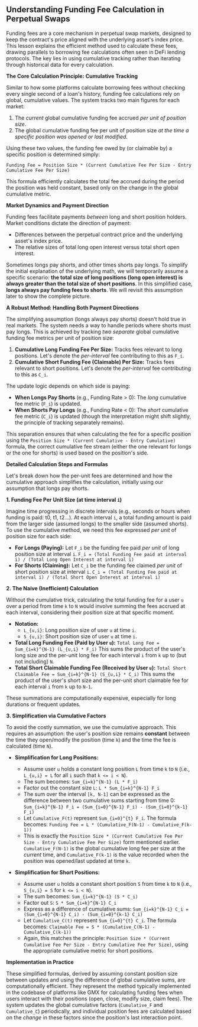 ## Understanding Funding Fee Calculation in Perpetual Swaps

Funding fees are a core mechanism in perpetual swap markets, designed to keep the contract's price aligned with the underlying asset's index price. This lesson explains the efficient method used to calculate these fees, drawing parallels to borrowing fee calculations often seen in DeFi lending protocols. The key lies in using cumulative tracking rather than iterating through historical data for every calculation.

**The Core Calculation Principle: Cumulative Tracking**

Similar to how some platforms calculate borrowing fees without checking every single second of a loan's history, funding fee calculations rely on global, cumulative values. The system tracks two main figures for each market:

1.  The *current* global cumulative funding fee accrued *per unit of position size*.
2.  The global cumulative funding fee per unit of position size *at the time a specific position was opened or last modified*.

Using these two values, the funding fee owed by (or claimable by) a specific position is determined simply:

`Funding Fee = Position Size * (Current Cumulative Fee Per Size - Entry Cumulative Fee Per Size)`

This formula efficiently calculates the total fee accrued during the period the position was held constant, based only on the change in the global cumulative metric.

**Market Dynamics and Payment Direction**

Funding fees facilitate payments *between* long and short position holders. Market conditions dictate the direction of payment:

*   Differences between the perpetual contract price and the underlying asset's index price.
*   The relative sizes of total long open interest versus total short open interest.

Sometimes longs pay shorts, and other times shorts pay longs. To simplify the initial explanation of the underlying math, we will temporarily assume a specific scenario: **the total size of long positions (long open interest) is always greater than the total size of short positions**. In this simplified case, **longs always pay funding fees to shorts**. We will revisit this assumption later to show the complete picture.

**A Robust Method: Handling Both Payment Directions**

The simplifying assumption (longs always pay shorts) doesn't hold true in real markets. The system needs a way to handle periods where shorts must pay longs. This is achieved by tracking *two separate* global cumulative funding fee metrics per unit of position size:

1.  **Cumulative Long Funding Fee Per Size:** Tracks fees relevant to long positions. Let's denote the *per-interval* fee contributing to this as `F_i`.
2.  **Cumulative Short Funding Fee (Claimable) Per Size:** Tracks fees relevant to short positions. Let's denote the *per-interval* fee contributing to this as `C_i`.

The update logic depends on which side is paying:

*   **When Longs Pay Shorts** (e.g., Funding Rate > 0): The *long* cumulative fee metric (`F_i`) is updated.
*   **When Shorts Pay Longs** (e.g., Funding Rate < 0): The *short* cumulative fee metric (`C_i`) is updated (though the interpretation might shift slightly, the principle of tracking separately remains).

This separation ensures that when calculating the fee for a specific position using the `Position Size * (Current Cumulative - Entry Cumulative)` formula, the correct cumulative fee stream (either the one relevant for longs or the one for shorts) is used based on the position's side.

**Detailed Calculation Steps and Formulas**

Let's break down how the per-unit fees are determined and how the cumulative approach simplifies the calculation, initially using our assumption that longs pay shorts.

**1. Funding Fee Per Unit Size (at time interval `i`)**

Imagine time progressing in discrete intervals (e.g., seconds or hours when funding is paid: t0, t1, t2...). At each interval `i`, a total funding amount is paid from the larger side (assumed longs) to the smaller side (assumed shorts). To use the cumulative method, we need this fee expressed *per unit* of position size for each side:

*   **For Longs (Paying):** Let `F_i` be the funding fee paid *per unit* of long position size at interval `i`.
    `F_i = (Total Funding Fee paid at interval i) / (Total Long Open Interest at interval i)`
*   **For Shorts (Claiming):** Let `C_i` be the funding fee claimed *per unit* of short position size at interval `i`.
    `C_i = (Total Funding Fee paid at interval i) / (Total Short Open Interest at interval i)`

**2. The Naive (Inefficient) Calculation**

Without the cumulative trick, calculating the total funding fee for a user `u` over a period from time `k` to `N` would involve summing the fees accrued at each interval, considering their position size at that specific moment.

*   **Notation:**
    *   `L_{u,i}`: Long position size of user `u` at time `i`.
    *   `S_{u,i}`: Short position size of user `u` at time `i`.
*   **Total Long Funding Fee (Paid by User `u`):**
    `Total Long Fee = Sum_{i=k}^{N-1} (L_{u,i} * F_i)`
    This sums the product of the user's long size and the per-unit long fee for each interval `i` from `k` up to (but not including) `N`.
*   **Total Short Claimable Funding Fee (Received by User `u`):**
    `Total Short Claimable Fee = Sum_{i=k}^{N-1} (S_{u,i} * C_i)`
    This sums the product of the user's short size and the per-unit short claimable fee for each interval `i` from `k` up to `N-1`.

These summations are computationally expensive, especially for long durations or frequent updates.

**3. Simplification via Cumulative Factors**

To avoid the costly summation, we use the cumulative approach. This requires an assumption: the user's position size remains **constant** between the time they open/modify the position (time `k`) and the time the fee is calculated (time `N`).

*   **Simplification for Long Positions:**
    *   Assume user `u` holds a constant long position `L` from time `k` to `N` (i.e., `L_{u,i} = L` for all `i` such that `k <= i < N`).
    *   The sum becomes: `Sum_{i=k}^{N-1} (L * F_i)`
    *   Factor out the constant size `L`: `L * Sum_{i=k}^{N-1} F_i`
    *   The sum over the interval `[k, N-1]` can be expressed as the difference between two cumulative sums starting from time 0:
        `Sum_{i=k}^{N-1} F_i = (Sum_{i=0}^{N-1} F_i) - (Sum_{i=0}^{k-1} F_i)`
    *   Let `Cumulative_F(t)` represent `Sum_{i=0}^{t} F_i`. The formula becomes:
        `Funding Fee = L * (Cumulative_F(N-1) - Cumulative_F(k-1))`
    *   This is exactly the `Position Size * (Current Cumulative Fee Per Size - Entry Cumulative Fee Per Size)` form mentioned earlier. `Cumulative_F(N-1)` is the global cumulative long fee per size at the *current* time, and `Cumulative_F(k-1)` is the value recorded when the position was opened/last updated at time `k`.

*   **Simplification for Short Positions:**
    *   Assume user `u` holds a constant short position `S` from time `k` to `N` (i.e., `S_{u,i} = S` for `k <= i < N`).
    *   The sum becomes: `Sum_{i=k}^{N-1} (S * C_i)`
    *   Factor out `S`: `S * Sum_{i=k}^{N-1} C_i`
    *   Express as a difference of cumulative sums:
        `Sum_{i=k}^{N-1} C_i = (Sum_{i=0}^{N-1} C_i) - (Sum_{i=0}^{k-1} C_i)`
    *   Let `Cumulative_C(t)` represent `Sum_{i=0}^{t} C_i`. The formula becomes:
        `Claimable Fee = S * (Cumulative_C(N-1) - Cumulative_C(k-1))`
    *   Again, this matches the principle: `Position Size * (Current Cumulative Fee Per Size - Entry Cumulative Fee Per Size)`, using the appropriate cumulative metric for short positions.

**Implementation in Practice**

These simplified formulas, derived by assuming constant position size between updates and using the difference of global cumulative sums, are computationally efficient. They represent the method typically implemented in the codebase of platforms like GMX for calculating funding fees when users interact with their positions (open, close, modify size, claim fees). The system updates the global cumulative factors (`Cumulative_F` and `Cumulative_C`) periodically, and individual position fees are calculated based on the *change* in these factors since the position's last interaction point.